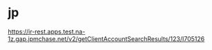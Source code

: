 # jp

https://ir-rest.apps.test.na-1z.gap.jpmchase.net/v2/getClientAccountSearchResults/123/I705126  

